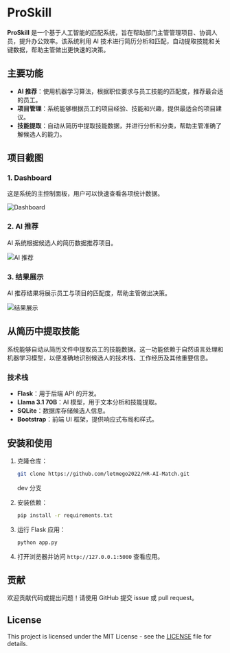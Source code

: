 # ProSkill

**ProSkill** 是一个基于人工智能的匹配系统，旨在帮助部门主管管理项目、协调人员，提升办公效率。该系统利用 AI 技术进行简历分析和匹配，自动提取技能和关键数据，帮助主管做出更快速的决策。

## 主要功能

- **AI 推荐**：使用机器学习算法，根据职位要求与员工技能的匹配度，推荐最合适的员工。
- **项目管理**：系统能够根据员工的项目经验、技能和兴趣，提供最适合的项目建议。
- **技能提取**：自动从简历中提取技能数据，并进行分析和分类，帮助主管准确了解候选人的能力。
  
## 项目截图

### 1. Dashboard

这是系统的主控制面板，用户可以快速查看各项统计数据。

![Dashboard](https://github.com/user-attachments/assets/f150b3b5-b4a5-4de0-bfe5-9654e0670c7b)

### 2. AI 推荐

AI 系统根据候选人的简历数据推荐项目。

![AI 推荐](https://github.com/user-attachments/assets/58b6d439-03d2-40de-8be7-93c0f9ba5b3d)

### 3. 结果展示

AI 推荐结果将展示员工与项目的匹配度，帮助主管做出决策。

![结果展示](https://github.com/user-attachments/assets/c7c21408-e940-4bc8-92ab-235e30c05052)

## 从简历中提取技能

系统能够自动从简历文件中提取员工的技能数据。这一功能依赖于自然语言处理和机器学习模型，以便准确地识别候选人的技术栈、工作经历及其他重要信息。

### 技术栈

- **Flask**：用于后端 API 的开发。
- **Llama 3.1 70B**：AI 模型，用于文本分析和技能提取。
- **SQLite**：数据库存储候选人信息。
- **Bootstrap**：前端 UI 框架，提供响应式布局和样式。

## 安装和使用

1. 克隆仓库：
   ```bash
   git clone https://github.com/letmego2022/HR-AI-Match.git
   ```
   dev 分支
2. 安装依赖：
   ```bash
   pip install -r requirements.txt
   ```

3. 运行 Flask 应用：
   ```bash
   python app.py
   ```

4. 打开浏览器并访问 `http://127.0.0.1:5000` 查看应用。

## 贡献

欢迎贡献代码或提出问题！请使用 GitHub 提交 issue 或 pull request。

## License

This project is licensed under the MIT License - see the [LICENSE](LICENSE) file for details.
